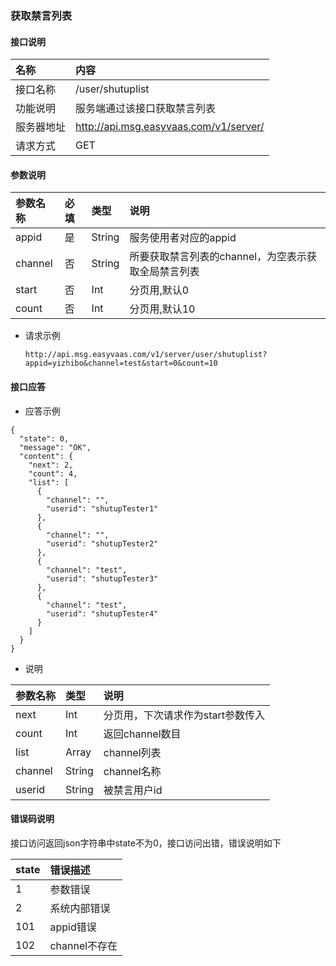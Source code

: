 ### 获取禁言列表
#### 接口说明

| 名称 | 内容 | 
|:--|:--|
| 接口名称     | /user/shutuplist | 
| 功能说明|   服务端通过该接口获取禁言列表    |
| 服务器地址| http://api.msg.easyvaas.com/v1/server/ |
| 请求方式| GET |

#### 参数说明

| 参数名称 | 必填 | 类型 |说明 |
|:--|:--|:--|:--|
| appid      | 是 | String | 服务使用者对应的appid |
| channel    | 否 | String | 所要获取禁言列表的channel，为空表示获取全局禁言列表 |
| start|  否     |   Int | 分页用,默认0|
| count|  否     |   Int | 分页用,默认10|

* 请求示例

	```
	http://api.msg.easyvaas.com/v1/server/user/shutuplist?appid=yizhibo&channel=test&start=0&count=10
	```

#### 接口应答

* 应答示例

```
{
  "state": 0,
  "message": "OK",
  "content": {
    "next": 2,
    "count": 4,
    "list": [
      {
        "channel": "",
        "userid": "shutupTester1"
      },
      {
        "channel": "",
        "userid": "shutupTester2"
      },
      {
        "channel": "test",
        "userid": "shutupTester3"
      },
      {
        "channel": "test",
        "userid": "shutupTester4"
      }
    ]
  }
}
```
 * 说明

| 参数名称 | 类型 |说明 |
|:--|:--|:--|
| next  | Int | 分页用，下次请求作为start参数传入 |
| count|   Int | 返回channel数目 |
| list|   Array | channel列表 |
| channel|   String | channel名称 |
| userid|   String | 被禁言用户id |


#### 错误码说明
接口访问返回json字符串中state不为0，接口访问出错，错误说明如下

| state | 错误描述 | 
|:--|:--| 
| 1     | 参数错误 | 
| 2     | 系统内部错误 |
| 101   | appid错误 |
| 102   | channel不存在 |




